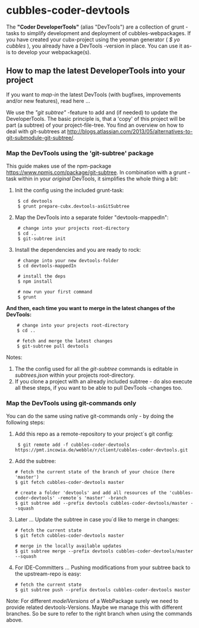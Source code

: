 # cubbles-coder-devtools

The **"Coder DeveloperTools"** (alias "DevTools") are a collection of grunt -tasks to simplify development and deployment of cubbles-webpackages.
If you have created your cubx-project using the yeoman generator ( *$ yo cubbles* ), you already have a DevTools -version in place. You can use it as-is to develop your webpackage(s).

## How to map the latest DeveloperTools into your project
If you want to *map-in* the latest DevTools (with bugfixes, improvements and/or new features), read here ...

We use the *"git subtree"* -feature to add and (if needed) to update the DeveloperTools. The basic principle is, that a 'copy' of this project will be part (a subtree) of your project-file-tree.
You find an overview on how to deal with git-subtrees at <http://blogs.atlassian.com/2013/05/alternatives-to-git-submodule-git-subtree/>.

### Map the DevTools using the 'git-subtree' package
This guide makes use of the npm-package <https://www.npmjs.com/package/git-subtree>. In combination with a grunt -task within in your *original* DevTools, it simplifies the whole thing a bit:

1. Init the config using the included grunt-task:

        $ cd devtools
        $ grunt prepare-cubx.devtools-asGitSubtree

2. Map the DevTools into a separate folder "devtools-mappedIn":

        # change into your projects root-directory
        $ cd ..
        $ git-subtree init

3. Install the dependencies and you are ready to rock:

        # change into your new devtools-folder
        $ cd devtools-mappedIn

        # install the deps
        $ npm install

        # now run your first command
        $ grunt

**And then, each time you want to merge in the latest changes of the DevTools:**

        # change into your projects root-directory
        $ cd ..

        # fetch and merge the latest changes
        $ git-subtree pull devtools


Notes:

1. The the config used for all the *git-subtree* commands is editable in *subtrees.json* within your projects root-directory.
2. If you clone a project with an already included subtree - do also execute all these steps, if you want to be able to pull DevTools -changes too.



### Map the DevTools using git-commands only
You can do the same using native git-commands only - by doing the following steps:

1. Add this repo as a remote-repository to your project´s git config:

        $ git remote add -f cubbles-coder-devtools https://pmt.incowia.de/webble/r/client/cubbles-coder-devtools.git

2.  Add the subtree:

        # fetch the current state of the branch of your choice (here 'master')
        $ git fetch cubbles-coder-devtools master

        # create a folder 'devtools' and add all resources of the 'cubbles-coder-devtools' -remote´s 'master' -branch
        $ git subtree add --prefix devtools cubbles-coder-devtools/master --squash

3.  Later ... Update the subtree in case you´d like to merge in changes:

        # fetch the current state
        $ git fetch cubbles-coder-devtools master

        # merge in the locally available updates
        $ git subtree merge --prefix devtools cubbles-coder-devtools/master --squash

3.  For IDE-Committers ... Pushing modifications from your subtree back to the upstream-repo is easy:

        # fetch the current state
        $ git subtree push --prefix devtools cubbles-coder-devtools master

Note: For different _modelVersions_ of a WebPackage surely we need to provide related devtools-Versions. Maybe we manage this with different branches. So be sure to refer to the right branch when using the commands above.

